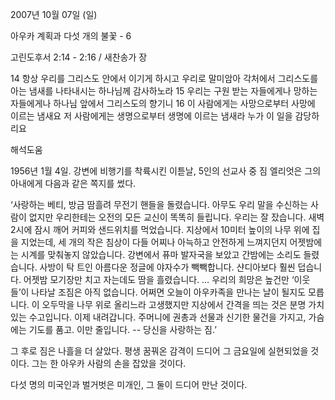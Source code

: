 2007년 10월 07일 (일)

아우카 계획과 다섯 개의 불꽃 - 6



고린도후서 2:14 - 2:16 / 새찬송가  장


14 항상 우리를 그리스도 안에서 이기게 하시고 우리로 말미암아 각처에서 그리스도를 아는 냄새를 나타내시는 하나님께 감사하노라 15 우리는 구원 받는 자들에게나 망하는 자들에게나 하나님 앞에서 그리스도의 향기니 16 이 사람에게는 사망으로부터 사망에 이르는 냄새요 저 사람에게는 생명으로부터 생명에 이르는 냄새라 누가 이 일을 감당하리요

해석도움





1956년 1월 4일. 강변에 비행기를 착륙시킨 이튿날, 5인의 선교사 중 짐 엘리엇은 그의 아내에게 다음과 같은 쪽지를 썼다.

‘사랑하는 베티, 방금 땀흘려 무전기 핸들을 돌렸습니다. 아무도 우리 말을 수신하는 사람이 없지만 우리한테는 오전의 모든 교신이 똑똑히 들립니다. 우리는 잘 잤습니다. 새벽 2시에 잠시 깨어 커피와 샌드위치를 먹었습니다. 지상에서 10미터 높이의 나무 위에 집을 지었는데, 세 개의 작은 침상이 다들 어찌나 아늑하고 안전하게 느껴지던지 어젯밤에는 시계를 맞춰놓지 않았습니다. 강변에서 퓨마 발자국을 보았고 간밤에는 소리도 들렸습니다. 사방이 탁 트인 아름다운 정글에 야자수가 빽빽합니다. 샨디아보다 훨씬 덥습니다. 어젯밤 모기장만 치고 자는데도 땀을 흘렸습니다. … 우리의 희망은 높건만 ‘이웃들’이 나타날 조짐은 아직 없습니다. 어쩌면 오늘이 아우카족을 만나는 날이 될지도 모릅니다. 이 오두막을 나무 위로 올리느라 고생했지만 지상에서 간격을 띄는 것은 분명 가치있는 수고입니다.
이제 내려갑니다. 주머니에 권총과 선물과 신기한 물건을 가지고, 가슴에는 기도를 품고. 이만 줄입니다. -- 당신을 사랑하는 짐.’

그 후로 짐은 나흘을 더 살았다. 
평생 꿈꿔온 감격이 드디어 그 금요일에 실현되었을 것이다. 
그는 한 아우카 사람의 손을 잡았을 것이다. 

다섯 명의 미국인과 벌거벗은 미개인, 그 둘이 드디어 만난 것이다.